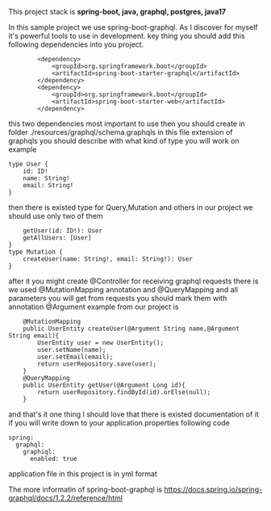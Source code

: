 This project stack is  **spring-boot, java, graphql, postgres, java17**

In this sample project we use spring-boot-graphql.
As I discover for myself it's powerful tools to use in development.
key thing you should add this following dependencies into you project.
```
        <dependency>
            <groupId>org.springframework.boot</groupId>
            <artifactId>spring-boot-starter-graphql</artifactId>
        </dependency>
        <dependency>
            <groupId>org.springframework.boot</groupId>
            <artifactId>spring-boot-starter-web</artifactId>
        </dependency>
```
this two dependencies most important to use then you should create in folder ./resources/graphql/schema.graphqls
in this file extension of graphqls you should describe with what kind of type you will work on example
```
type User {
    id: ID!
    name: String!
    email: String!
}
```
then there is existed type for Query,Mutation and others in our project we should use only two of them
``` type Query {
    getUser(id: ID!): User
    getAllUsers: [User]
}
type Mutation {
    createUser(name: String!, email: String!): User
}
```
after it you might create @Controller for receiving graphql requests there is we used @MutationMapping annotation and @QueryMapping
and all parameters you will get from requests you should mark them with annotation @Argument 
example from our project is 
```
    @MutationMapping
    public UserEntity createUser(@Argument String name,@Argument String email){
        UserEntity user = new UserEntity();
        user.setName(name);
        user.setEmail(email);
        return userRepository.save(user);
    }
    @QueryMapping
    public UserEntity getUser(@Argument Long id){
        return userRepository.findById(id).orElse(null);
    }
```
and that's it one thing I should love that there is existed documentation of it if you will write down to your application.properties 
following code 
```
spring:
  graphql:
    graphiql:
      enabled: true
```
application file in this project is in yml format     

The more informatin of spring-boot-graphql is https://docs.spring.io/spring-graphql/docs/1.2.2/reference/html


        
